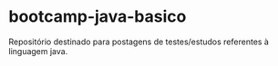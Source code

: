 # bootcamp-java-basico
Repositório destinado para postagens de testes/estudos referentes à linguagem java.
